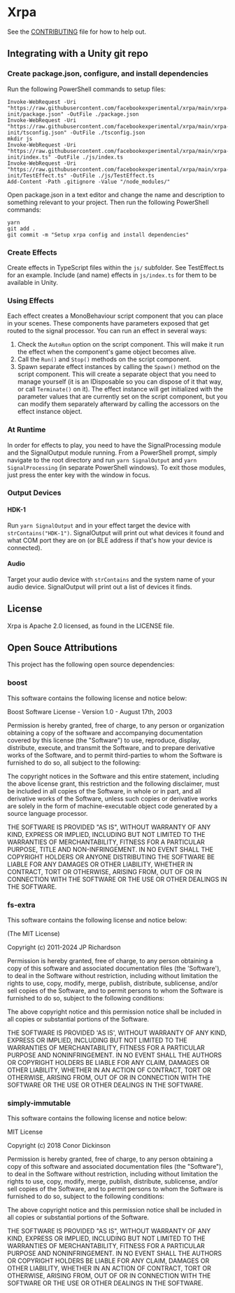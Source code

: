 # Xrpa

See the [CONTRIBUTING](CONTRIBUTING.md) file for how to help out.

## Integrating with a Unity git repo

### Create package.json, configure, and install dependencies
Run the following PowerShell commands to setup files:
```
Invoke-WebRequest -Uri "https://raw.githubusercontent.com/facebookexperimental/xrpa/main/xrpa-init/package.json" -OutFile ./package.json
Invoke-WebRequest -Uri "https://raw.githubusercontent.com/facebookexperimental/xrpa/main/xrpa-init/tsconfig.json" -OutFile ./tsconfig.json
mkdir js
Invoke-WebRequest -Uri "https://raw.githubusercontent.com/facebookexperimental/xrpa/main/xrpa-init/index.ts" -OutFile ./js/index.ts
Invoke-WebRequest -Uri "https://raw.githubusercontent.com/facebookexperimental/xrpa/main/xrpa-init/TestEffect.ts" -OutFile ./js/TestEffect.ts
Add-Content -Path .gitignore -Value "/node_modules/"
```

Open package.json in a text editor and change the name and description to something relevant to your project. Then run the following PowerShell commands:
```
yarn
git add .
git commit -m "Setup xrpa config and install dependencies"
```

### Create Effects
Create effects in TypeScript files within the `js/` subfolder. See TestEffect.ts for an example. Include (and name) effects in `js/index.ts` for them to be available in Unity.

### Using Effects
Each effect creates a MonoBehaviour script component that you can place in your scenes. These components have parameters exposed that get routed to the signal processor. You can run an effect in several ways:
1. Check the `AutoRun` option on the script component. This will make it run the effect when the component's game object becomes alive.
2. Call the `Run()` and `Stop()` methods on the script component.
3. Spawn separate effect instances by calling the `Spawn()` method on the script component. This will create a separate object that you need to manage yourself (it is an IDisposable so you can dispose of it that way, or call `Terminate()` on it). The effect instance will get initialized with the parameter values that are currently set on the script component, but you can modify them separately afterward by calling the accessors on the effect instance object.

### At Runtime
In order for effects to play, you need to have the SignalProcessing module and the SignalOutput module running. From a PowerShell prompt, simply navigate to the root directory and run `yarn SignalOutput` and `yarn SignalProcessing` (in separate PowerShell windows). To exit those modules, just press the enter key with the window in focus.

### Output Devices
#### HDK-1
Run `yarn SignalOutput` and in your effect target the device with `strContains("HDK-1")`. SignalOutput will print out what devices it found and what COM port they are on (or BLE address if that's how your device is connected).

#### Audio
Target your audio device with `strContains` and the system name of your audio device. SignalOutput will print out a list of devices it finds.

## License
Xrpa is Apache 2.0 licensed, as found in the LICENSE file.

## Open Souce Attributions

This project has the following open source dependencies:

### boost
This software contains the following license and notice below:

Boost Software License - Version 1.0 - August 17th, 2003

Permission is hereby granted, free of charge, to any person or organization
obtaining a copy of the software and accompanying documentation covered by
this license (the "Software") to use, reproduce, display, distribute,
execute, and transmit the Software, and to prepare derivative works of the
Software, and to permit third-parties to whom the Software is furnished to
do so, all subject to the following:

The copyright notices in the Software and this entire statement, including
the above license grant, this restriction and the following disclaimer,
must be included in all copies of the Software, in whole or in part, and
all derivative works of the Software, unless such copies or derivative
works are solely in the form of machine-executable object code generated by
a source language processor.

THE SOFTWARE IS PROVIDED "AS IS", WITHOUT WARRANTY OF ANY KIND, EXPRESS OR
IMPLIED, INCLUDING BUT NOT LIMITED TO THE WARRANTIES OF MERCHANTABILITY,
FITNESS FOR A PARTICULAR PURPOSE, TITLE AND NON-INFRINGEMENT. IN NO EVENT
SHALL THE COPYRIGHT HOLDERS OR ANYONE DISTRIBUTING THE SOFTWARE BE LIABLE
FOR ANY DAMAGES OR OTHER LIABILITY, WHETHER IN CONTRACT, TORT OR OTHERWISE,
ARISING FROM, OUT OF OR IN CONNECTION WITH THE SOFTWARE OR THE USE OR OTHER
DEALINGS IN THE SOFTWARE.

### fs-extra
This software contains the following license and notice below:

(The MIT License)

Copyright (c) 2011-2024 JP Richardson

Permission is hereby granted, free of charge, to any person obtaining a copy of this software and associated documentation files
(the 'Software'), to deal in the Software without restriction, including without limitation the rights to use, copy, modify,
 merge, publish, distribute, sublicense, and/or sell copies of the Software, and to permit persons to whom the Software is
 furnished to do so, subject to the following conditions:

The above copyright notice and this permission notice shall be included in all copies or substantial portions of the Software.

THE SOFTWARE IS PROVIDED 'AS IS', WITHOUT WARRANTY OF ANY KIND, EXPRESS OR IMPLIED, INCLUDING BUT NOT LIMITED TO THE
WARRANTIES OF MERCHANTABILITY, FITNESS FOR A PARTICULAR PURPOSE AND NONINFRINGEMENT. IN NO EVENT SHALL THE AUTHORS
OR COPYRIGHT HOLDERS BE LIABLE FOR ANY CLAIM, DAMAGES OR OTHER LIABILITY, WHETHER IN AN ACTION OF CONTRACT, TORT OR OTHERWISE,
 ARISING FROM, OUT OF OR IN CONNECTION WITH THE SOFTWARE OR THE USE OR OTHER DEALINGS IN THE SOFTWARE.

### simply-immutable
This software contains the following license and notice below:

MIT License

Copyright (c) 2018 Conor Dickinson

Permission is hereby granted, free of charge, to any person obtaining a copy
of this software and associated documentation files (the "Software"), to deal
in the Software without restriction, including without limitation the rights
to use, copy, modify, merge, publish, distribute, sublicense, and/or sell
copies of the Software, and to permit persons to whom the Software is
furnished to do so, subject to the following conditions:

The above copyright notice and this permission notice shall be included in all
copies or substantial portions of the Software.

THE SOFTWARE IS PROVIDED "AS IS", WITHOUT WARRANTY OF ANY KIND, EXPRESS OR
IMPLIED, INCLUDING BUT NOT LIMITED TO THE WARRANTIES OF MERCHANTABILITY,
FITNESS FOR A PARTICULAR PURPOSE AND NONINFRINGEMENT. IN NO EVENT SHALL THE
AUTHORS OR COPYRIGHT HOLDERS BE LIABLE FOR ANY CLAIM, DAMAGES OR OTHER
LIABILITY, WHETHER IN AN ACTION OF CONTRACT, TORT OR OTHERWISE, ARISING FROM,
OUT OF OR IN CONNECTION WITH THE SOFTWARE OR THE USE OR OTHER DEALINGS IN THE
SOFTWARE.
